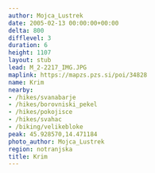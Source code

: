 ```yaml
---
author: Mojca_Lustrek
date: 2005-02-13 00:00:00+00:00
delta: 800
difflevel: 3
duration: 6
height: 1107
layout: stub
lead: M_2-2217_IMG.JPG
maplink: https://mapzs.pzs.si/poi/34828
name: Krim
nearby:
- /hikes/svanabarje
- /hikes/borovniski_pekel
- /hikes/pokojisce
- /hikes/svahac
- /biking/velikebloke
peak: 45.928570,14.471184
photo_author: Mojca_Lustrek
region: notranjska
title: Krim
---
```

